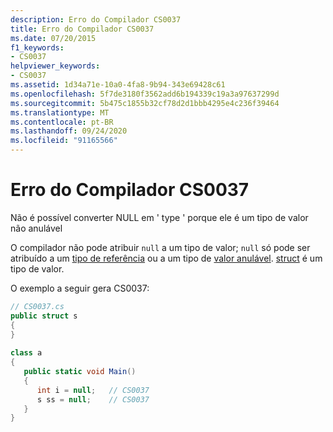 ```yaml
---
description: Erro do Compilador CS0037
title: Erro do Compilador CS0037
ms.date: 07/20/2015
f1_keywords:
- CS0037
helpviewer_keywords:
- CS0037
ms.assetid: 1d34a71e-10a0-4fa8-9b94-343e69428c61
ms.openlocfilehash: 5f7de3180f3562add6b194339c19a3a97637299d
ms.sourcegitcommit: 5b475c1855b32cf78d2d1bbb4295e4c236f39464
ms.translationtype: MT
ms.contentlocale: pt-BR
ms.lasthandoff: 09/24/2020
ms.locfileid: "91165566"
---
```

# <a name="compiler-error-cs0037"></a>Erro do Compilador CS0037

Não é possível converter NULL em ' type ' porque ele é um tipo de valor não anulável  
  
 O compilador não pode atribuir `null` a um tipo de valor; `null` só pode ser atribuído a um [tipo de referência](../language-reference/keywords/reference-types.md) ou a um tipo de [valor anulável](../language-reference/builtin-types/nullable-value-types.md). [struct](../language-reference/builtin-types/struct.md) é um tipo de valor.
  
 O exemplo a seguir gera CS0037:  
  
```csharp  
// CS0037.cs  
public struct s  
{  
}  
  
class a  
{  
   public static void Main()  
   {  
      int i = null;   // CS0037  
      s ss = null;    // CS0037  
   }  
}  
```

